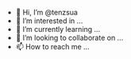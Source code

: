 - 👋 Hi, I’m @tenzsua
- 👀 I’m interested in ...
- 🌱 I’m currently learning ...
- 💞️ I’m looking to collaborate on ...
- 📫 How to reach me ...

<!---
tenzsua/tenzsua is a ✨ special ✨ repository because its `README.md` (this file) appears on your GitHub profile.
You can click the Preview link to take a look at your changes.
--->
